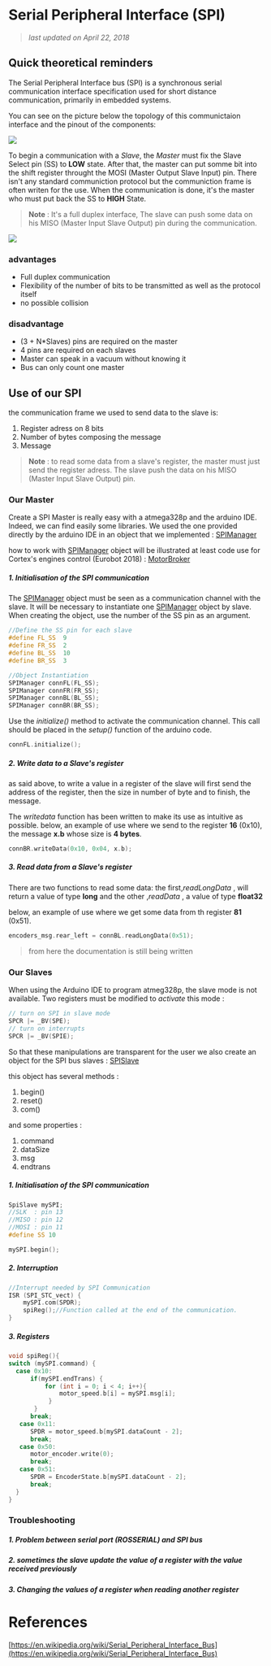 # Serial Peripheral Interface (SPI)
>*last updated on April 22, 2018*
> 

## Quick theoretical reminders 

The Serial Peripheral Interface bus (SPI) is a synchronous serial communication interface specification used for short distance communication, primarily in embedded systems. 

You can see on the picture below the topology of this communictaion interface and the pinout of the components:  

![](https://upload.wikimedia.org/wikipedia/commons/thumb/f/fc/SPI_three_slaves.svg/363px-SPI_three_slaves.svg.png)

To begin a communication with a *Slave*, the *Master* must fix the Slave Select pin (SS) to **LOW** state. After that, the master can put somme bit into the shift register throught the MOSI  (Master Output Slave Input) pin. There isn't any standard communiction protocol but the communiction frame is often writen for the use. When the communication is done, it's the master who must put back the SS to **HIGH** State.

> **Note** :
> It's a full duplex interface, The slave can push some data on his MISO (Master Input Slave Output) pin during the communication.


![](https://upload.wikimedia.org/wikipedia/commons/thumb/b/bb/SPI_8-bit_circular_transfer.svg/500px-SPI_8-bit_circular_transfer.svg.png)


### advantages 
+ Full duplex communication
+ Flexibility of the number of bits to be transmitted as well as the protocol itself
+ no possible collision

### disadvantage
+ \(3 + N*Slaves\) pins are required on the master
+ 4 pins are required on each slaves
+ Master can speak in a vacuum without knowing it
+ Bus can only count one master
 
## Use of our SPI

the communication frame we used to send data to the slave is:

1. Register adress on 8 bits
2. Number of bytes composing the message
3. Message


> **Note** :
> to read some data from a slave's register, the master must just send the register adress. The slave push the data on his MISO (Master Input Slave Output) pin.

### Our Master 
Create a SPI Master is really easy with a atmega328p and the arduino IDE. Indeed, we can find easily some libraries. We used the one provided directly by the arduino IDE in an object that we implemented : [SPIManager](https://github.com/Ecam-Eurobot/Eurobot-2018/blob/master/arduino/SPIManager.cpp)

how to work with [SPIManager](https://github.com/Ecam-Eurobot/Eurobot-2018/blob/master/arduino/SPIManager.cpp) object will be illustrated at least code use for Cortex's engines control (Eurobot 2018) : [MotorBroker](https://github.com/Ecam-Eurobot/Eurobot-2018/blob/master/arduino/Ecam/examples/MotorControl/MotorBroker/MotorBroker.ino)

##### 1. Initialisation of the SPI communication
The [SPIManager](https://github.com/Ecam-Eurobot/Eurobot-2018/blob/master/arduino/SPIManager.cpp) object must be seen as a communication channel with the slave. It will be necessary to instantiate one [SPIManager](https://github.com/Ecam-Eurobot/Eurobot-2018/blob/master/arduino/SPIManager.cpp) object by slave. When creating the object, use the number of the SS pin as an argument.

```c
//Define the SS pin for each slave
#define FL_SS  9
#define FR_SS  2
#define BL_SS  10
#define BR_SS  3

//Object Instantiation
SPIManager connFL(FL_SS);
SPIManager connFR(FR_SS);
SPIManager connBL(BL_SS);
SPIManager connBR(BR_SS);
```

Use the *initialize()* method to activate the communication channel. This call should be placed in the *setup()* function of the arduino code.

```c
connFL.initialize();
```

##### 2. Write data to a Slave's register
as said above, to write a value in a register of the slave will first send the address of the register, then the size in number of byte and to finish, the message.

The *writedata* function has been written to make its use as intuitive as possible.
below, an example of use where we send to the register **16** (0x10), the message **x.b** whose size is **4 bytes**.

```c
connBR.writeData(0x10, 0x04, x.b);
```

##### 3. Read data from a Slave's register
There are two functions to read some data: the first,*readLongData* , will return a value of type **long** and the other ,*readData* , a value of type **float32**

below, an example of use where we get some data from th register **81** (0x51).

```c
encoders_msg.rear_left = connBL.readLongData(0x51);
```


>from here the documentation is still being written


### Our Slaves
When using the Arduino IDE to program atmeg328p, the slave mode is not available. Two registers must be modified to *activate* this mode :

```c
// turn on SPI in slave mode
SPCR |= _BV(SPE);
// turn on interrupts
SPCR |= _BV(SPIE);
```
So that these manipulations are transparent for the user we also create an object for the SPI bus slaves : [SPISlave](https://github.com/Ecam-Eurobot/Eurobot-2018/blob/master/arduino/SPIslave.cpp)

this object has several methods :

1. begin()
2. reset()
3. com()

and some properties :

1. command
2. dataSize
3. msg
4. endtrans

##### 1. Initialisation of the SPI communication
```c
SpiSlave mySPI;
//SLK  : pin 13
//MISO : pin 12
//MOSI : pin 11 
#define SS 10
```

```c
mySPI.begin();
```
##### 2. Interruption
```c
//Interrupt needed by SPI Communication
ISR (SPI_STC_vect) {
    mySPI.com(SPDR); 
    spiReg();//Function called at the end of the communication.   
}
```
##### 3. Registers
```c
void spiReg(){  
switch (mySPI.command) {
  case 0x10:
      if(mySPI.endTrans) {
          for (int i = 0; i < 4; i++){
              motor_speed.b[i] = mySPI.msg[i];
           }
       }
      break;
   case 0x11:
      SPDR = motor_speed.b[mySPI.dataCount - 2];
      break;
   case 0x50:
      motor_encoder.write(0);
      break;    
   case 0x51:
      SPDR = EncoderState.b[mySPI.dataCount - 2];
      break;    
  } 
}
```

    
### Troubleshooting

##### 1. Problem between serial port (ROSSERIAL) and SPI bus
##### 2. sometimes the slave update the value of a register with the value received previously 
##### 3. Changing the values of a register when reading another register


# References
 [https://en.wikipedia.org/wiki/Serial_Peripheral_Interface_Bus](https://en.wikipedia.org/wiki/Serial_Peripheral_Interface_Bus)